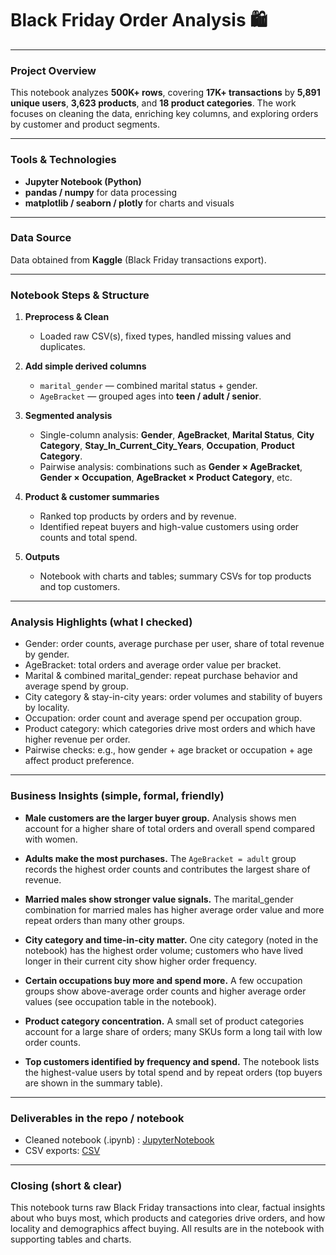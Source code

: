 # Black Friday Order Analysis 🛍️

---

### Project Overview

This notebook analyzes **500K+ rows**, covering **17K+ transactions** by **5,891 unique users**, **3,623 products**, and **18 product categories**.
The work focuses on cleaning the data, enriching key columns, and exploring orders by customer and product segments.

---

### Tools & Technologies

* **Jupyter Notebook (Python)**
* **pandas / numpy** for data processing
* **matplotlib / seaborn / plotly** for charts and visuals

---

### Data Source

Data obtained from **Kaggle** (Black Friday transactions export).

---

### Notebook Steps & Structure

1. **Preprocess & Clean**

   * Loaded raw CSV(s), fixed types, handled missing values and duplicates.

2. **Add simple derived columns**

   * `marital_gender` — combined marital status + gender.
   * `AgeBracket` — grouped ages into **teen / adult / senior**.

3. **Segmented analysis**

   * Single-column analysis: **Gender**, **AgeBracket**, **Marital Status**, **City Category**, **Stay_In_Current_City_Years**, **Occupation**, **Product Category**.
   * Pairwise analysis: combinations such as **Gender × AgeBracket**, **Gender × Occupation**, **AgeBracket × Product Category**, etc.

4. **Product & customer summaries**

   * Ranked top products by orders and by revenue.
   * Identified repeat buyers and high-value customers using order counts and total spend.

5. **Outputs**

   * Notebook with charts and tables; summary CSVs for top products and top customers.

---

### Analysis Highlights (what I checked)

* Gender: order counts, average purchase per user, share of total revenue by gender.
* AgeBracket: total orders and average order value per bracket.
* Marital & combined marital_gender: repeat purchase behavior and average spend by group.
* City category & stay-in-city years: order volumes and stability of buyers by locality.
* Occupation: order count and average spend per occupation group.
* Product category: which categories drive most orders and which have higher revenue per order.
* Pairwise checks: e.g., how gender + age bracket or occupation + age affect product preference.

---

### Business Insights (simple, formal, friendly)

* **Male customers are the larger buyer group.**
  Analysis shows men account for a higher share of total orders and overall spend compared with women.

* **Adults make the most purchases.**
  The `AgeBracket = adult` group records the highest order counts and contributes the largest share of revenue.

* **Married males show stronger value signals.**
  The marital_gender combination for married males has higher average order value and more repeat orders than many other groups.

* **City category and time-in-city matter.**
  One city category (noted in the notebook) has the highest order volume; customers who have lived longer in their current city show higher order frequency.

* **Certain occupations buy more and spend more.**
  A few occupation groups show above-average order counts and higher average order values (see occupation table in the notebook).

* **Product category concentration.**
  A small set of product categories account for a large share of orders; many SKUs form a long tail with low order counts.

* **Top customers identified by frequency and spend.**
  The notebook lists the highest-value users by total spend and by repeat orders (top buyers are shown in the summary table).

---

### Deliverables in the repo / notebook

* Cleaned notebook (.ipynb) : [JupyterNotebook](https://github.com/PrikshitSingh230/Black-Friday-Sale-Analysis/blob/main/BlackFriday%20Analysis.ipynb)
* CSV exports: [CSV](https://github.com/PrikshitSingh230/Black-Friday-Sale-Analysis/blob/main/BlackFriday.csv)


---

### Closing (short & clear)

This notebook turns raw Black Friday transactions into clear, factual insights about who buys most, which products and categories drive orders, and how locality and demographics affect buying. All results are in the notebook with supporting tables and charts.
